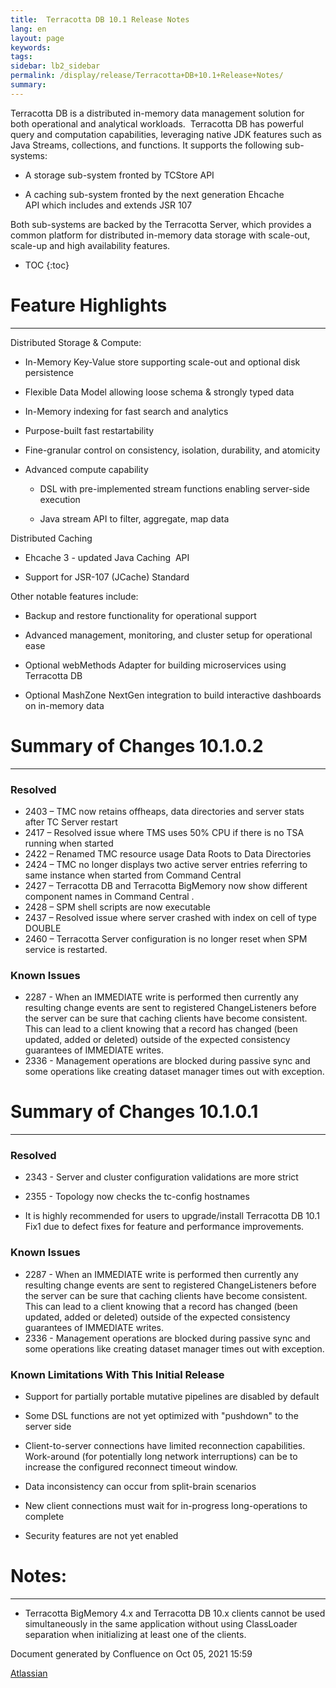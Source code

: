 ```yaml
---
title:  Terracotta DB 10.1 Release Notes  
lang: en
layout: page
keywords:
tags:
sidebar: lb2_sidebar
permalink: /display/release/Terracotta+DB+10.1+Release+Notes/
summary:
---
```


Terracotta DB is a distributed in-memory data management solution for both operational and analytical workloads.  Terracotta DB has powerful query and computation capabilities, leveraging native JDK features such as Java Streams, collections, and functions. It supports the following sub-systems:

*   A storage sub-system fronted by TCStore API
    
*   A caching sub-system fronted by the next generation Ehcache API which includes and extends JSR 107
    

Both sub-systems are backed by the Terracotta Server, which provides a common platform for distributed in-memory data storage with scale-out, scale-up and high availability features.



* TOC
{:toc}

# Feature Highlights
------------------

Distributed Storage & Compute:

*   In-Memory Key-Value store supporting scale-out and optional disk persistence
    
*   Flexible Data Model allowing loose schema & strongly typed data
    
*   In-Memory indexing for fast search and analytics
    
*   Purpose-built fast restartability
    
*   Fine-granular control on consistency, isolation, durability, and atomicity
    
*   Advanced compute capability
    
    *   DSL with pre-implemented stream functions enabling server-side execution
        
    *   Java stream API to filter, aggregate, map data
        

Distributed Caching

*   Ehcache 3 - updated Java Caching  API 
    
*   Support for JSR-107 (JCache) Standard 
    

Other notable features include:

*   Backup and restore functionality for operational support
    
*   Advanced management, monitoring, and cluster setup for operational ease
*   Optional webMethods Adapter for building microservices using Terracotta DB 
*   Optional MashZone NextGen integration to build interactive dashboards on in-memory data   
    

# Summary of Changes 10.1.0.2
---------------------------

### Resolved

*   2403 – TMC now retains offheaps, data directories and server stats after TC Server restart
*   2417 – Resolved issue where TMS uses 50% CPU if there is no TSA running when started
*   2422 – Renamed TMC resource usage Data Roots to Data Directories
*   2424 – TMC no longer displays two active server entries referring to same instance when started from Command Central
*   2427 – Terracotta DB and Terracotta BigMemory now show different component names in Command Central .
*   2428 – SPM shell scripts are now executable
*   2437 – Resolved issue where server crashed with index on cell of type DOUBLE
*   2460 – Terracotta Server configuration is no longer reset when SPM service is restarted.

### Known Issues

*   2287 - When an IMMEDIATE write is performed then currently any resulting change events are sent to registered ChangeListeners before the server can be sure that caching clients have become consistent. This can lead to a client knowing that a record has changed (been updated, added or deleted) outside of the expected consistency guarantees of IMMEDIATE writes.
*   2336 - Management operations are blocked during passive sync and some operations like creating dataset manager times out with exception.

# Summary of Changes 10.1.0.1
---------------------------

### Resolved

*   2343 - Server and cluster configuration validations are more strict
    
*   2355 - Topology now checks the tc-config hostnames
*   It is highly recommended for users to upgrade/install Terracotta DB 10.1 Fix1 due to defect fixes for feature and performance improvements.

### Known Issues

*   2287 - When an IMMEDIATE write is performed then currently any resulting change events are sent to registered ChangeListeners before the server can be sure that caching clients have become consistent. This can lead to a client knowing that a record has changed (been updated, added or deleted) outside of the expected consistency guarantees of IMMEDIATE writes.
*   2336 - Management operations are blocked during passive sync and some operations like creating dataset manager times out with exception.

### Known Limitations With This Initial Release

*   Support for partially portable mutative pipelines are disabled by default
    
*   Some DSL functions are not yet optimized with "pushdown" to the server side
*   Client-to-server connections have limited reconnection capabilities.  Work-around (for potentially long network interruptions) can be to increase the configured reconnect timeout window.
*   Data inconsistency can occur from split-brain scenarios
*   New client connections must wait for in-progress long-operations to complete
*   Security features are not yet enabled

# Notes:
------

*   Terracotta BigMemory 4.x and Terracotta DB 10.x clients cannot be used simultaneously in the same application without using ClassLoader separation when initializing at least one of the clients.

Document generated by Confluence on Oct 05, 2021 15:59

[Atlassian](http://www.atlassian.com/)
